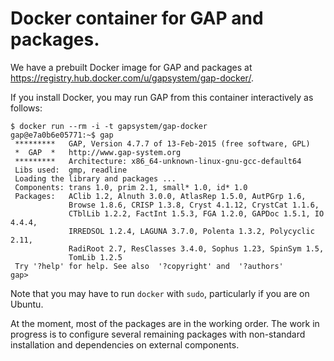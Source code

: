 # Docker container for GAP and packages.

We have a prebuilt Docker image for GAP and packages at https://registry.hub.docker.com/u/gapsystem/gap-docker/.

If you install Docker, you may run GAP from this container interactively as follows:

```
$ docker run --rm -i -t gapsystem/gap-docker
gap@e7a0b6e05771:~$ gap
 *********   GAP, Version 4.7.7 of 13-Feb-2015 (free software, GPL)
 *  GAP  *   http://www.gap-system.org
 *********   Architecture: x86_64-unknown-linux-gnu-gcc-default64
 Libs used:  gmp, readline
 Loading the library and packages ...
 Components: trans 1.0, prim 2.1, small* 1.0, id* 1.0
 Packages:   AClib 1.2, Alnuth 3.0.0, AtlasRep 1.5.0, AutPGrp 1.6, 
             Browse 1.8.6, CRISP 1.3.8, Cryst 4.1.12, CrystCat 1.1.6, 
             CTblLib 1.2.2, FactInt 1.5.3, FGA 1.2.0, GAPDoc 1.5.1, IO 4.4.4, 
             IRREDSOL 1.2.4, LAGUNA 3.7.0, Polenta 1.3.2, Polycyclic 2.11, 
             RadiRoot 2.7, ResClasses 3.4.0, Sophus 1.23, SpinSym 1.5, 
             TomLib 1.2.5
 Try '?help' for help. See also  '?copyright' and  '?authors'
gap> 
```

Note that you may have to run `docker` with `sudo`, particularly if you are on Ubuntu.

At the moment, most of the packages are in the working order. The work
in progress is to configure several remaining packages with non-standard
installation and dependencies on external components.

 
